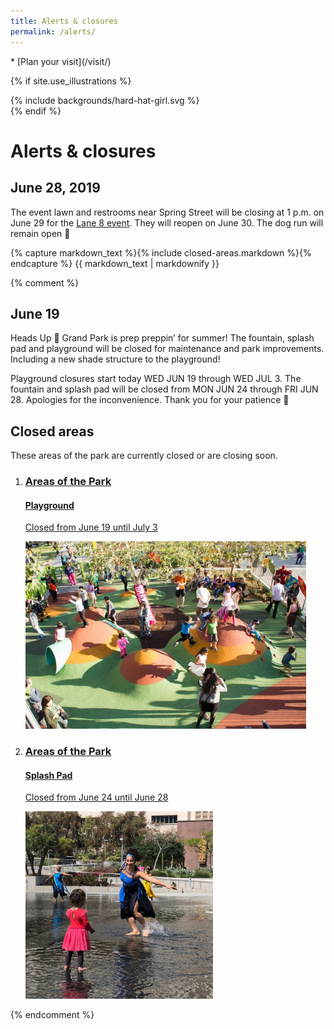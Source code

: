 ```yaml
---
title: Alerts & closures
permalink: /alerts/
---
```


<nav markdown="1">
* [Plan your visit](/visit/)
</nav>

{% if site.use_illustrations %}
<style>
.girl {
  grid-column: -3/-1;
  grid-row: 1/4;
}
.girl svg {
  height: 20vmax;
  width: auto;
}
main h1,
main nav:first-child {
  grid-column-end: -3;
}
main h1 + h2 + p,
main h1 + h2 + p + h2 + p,
main nav:first-child {
  grid-column-end: -4;
}
</style>

<div class="girl">
{% include backgrounds/hard-hat-girl.svg %}
</div>
{% endif %}

# Alerts & closures

## June 28, 2019

The event lawn and restrooms near Spring Street will be closing at 1 p.m. on June 29 for the [Lane 8 event](/events/2019/06/29/lane-8/). They will reopen on June 30. The dog run will remain open 🐶

<!--

## June 19, 2019

Heads Up 🚧 Grand Park is prep preppin’ for summer! The fountain, splash pad and playground will be closed for maintenance and park improvements. Including a new shade structure to the playground! Apologies for the inconvenience. Thank you for your patience 🙏

-->

<main markdown="1" class="lime-sky">

{% capture markdown_text %}{% include closed-areas.markdown %}{% endcapture %}
{{ markdown_text | markdownify }}

</main>

{% comment %}
## June 19

Heads Up 🚧 Grand Park is prep preppin’ for summer! The fountain, splash pad and playground will be closed for maintenance and park improvements. Including a new shade structure to the playground!

Playground closures start today WED JUN 19 through WED JUL 3. The fountain and splash pad will be closed from MON JUN 24 through FRI JUN 28. Apologies for the inconvenience. Thank you for your patience 🙏

## Closed areas

These areas of the park are currently closed or are closing soon.

<ol class="event-list" style="grid-template-columns: 1fr 1fr;">
  <li>
    <a href="/playground/">
      <div>
        <h3>Areas of the Park</h3>
        <h4>Playground</h4>
        <p>
          Closed from June 19 until July 3
        </p>
      </div>
      <img src="/uploads/areas/playground-2.jpg" height="300" alt="" />
    </a>
  </li>
  <li>
    <a href="/splash-pad/">
      <div>
        <h3>Areas of the Park</h3>
        <h4>Splash Pad</h4>
        <p>
          Closed from June 24 until June 28
        </p>
      </div>
      <img src="/uploads/areas/splash-pad-3.jpg" height="300" alt="" />
    </a>
  </li>
</ol>
{% endcomment %}

